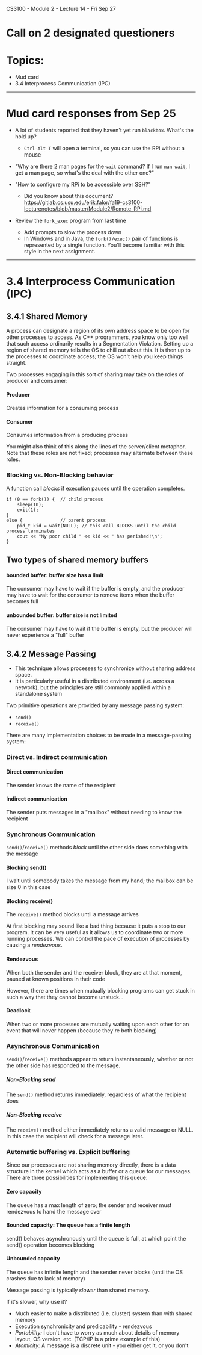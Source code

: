 CS3100 - Module 2 - Lecture 14 - Fri Sep 27


# Call on 2 designated questioners


# Topics:

* Mud card
* 3.4 Interprocess Communication (IPC)


--------------------------------------------------------------------------------
# Mud card responses from Sep 25

*   A lot of students reported that they haven't yet run `blackbox`.  What's
    the hold up?
    -   `Ctrl-Alt-T` will open a terminal, so you can use the RPi without a mouse

*   "Why are there 2 man pages for the `wait` command?  If I run `man wait`, I
    get a man page, so what's the deal with the other one?"

*   "How to configure my RPi to be accessible over SSH?"
    -   Did you know about this document?
        https://gitlab.cs.usu.edu/erik.falor/fa19-cs3100-lecturenotes/blob/master/Module2/Remote_RPi.md

*   Review the `fork_exec` program from last time
    -   Add prompts to slow the process down
    -   In Windows and in Java, the `fork()/exec()` pair of functions is
        represented by a single function.  You'll become familiar with this
        style in the next assignment.


--------------------------------------------------------------------------------
# 3.4 Interprocess Communication (IPC)


## 3.4.1 Shared Memory

A process can designate a region of its own address space to be open for other
processes to access. As C++ programmers, you know only too well that such
access ordinarily results in a Segmentation Violation. Setting up a region of
shared memory tells the OS to chill out about this. It is then up to the
processes to coordinate access; the OS won't help you keep things straight.


Two processes engaging in this sort of sharing may take on the roles of
producer and consumer:


#### Producer
Creates information for a consuming process


#### Consumer
Consumes information from a producing process

You might also think of this along the lines of the server/client metaphor.
Note that these roles are not fixed; processes may alternate between these
roles.



### Blocking vs. Non-Blocking behavior

A function call *blocks* if execution pauses until the operation completes.

    if (0 == fork()) {  // child process
        sleep(10);
        exit(1);
    }
    else {              // parent process
        pid_t kid = wait(NULL); // this call BLOCKS until the child process terminates
        cout << "My poor child " << kid << " has perished!\n";
    }


Two types of shared memory buffers
----------------------------------
#### bounded buffer: buffer size has a limit
The consumer may have to wait if the buffer is empty, and the producer may have
to wait for the consumer to remove items when the buffer becomes full


#### unbounded buffer: buffer size is not limited
The consumer may have to wait if the buffer is empty, but the producer will
never experience a "full" buffer





## 3.4.2 Message Passing

* This technique allows processes to synchronize without sharing address space.
* It is particularly useful in a distributed environment (i.e. across a
  network), but the principles are still commonly applied within a standalone
  system

Two primitive operations are provided by any message passing system:

* `send()`
* `receive()`

There are many implementation choices to be made in a message-passing system:

### Direct vs. Indirect communication

#### Direct communication
The sender knows the name of the recipient

#### Indirect communication
The sender puts messages in a "mailbox" without needing to know the recipient




### Synchronous Communication
`send()`/`receive()` methods *block* until the other side does something with the message


#### Blocking send()
I wait until somebody takes the message from my hand; the mailbox can be size 0 in this case


#### Blocking receive()
The `receive()` method blocks until a message arrives


At first blocking may sound like a bad thing because it puts a stop to our
program.  It can be very useful as it allows us to coordinate two or
more running processes.  We can control the pace of execution of processes by
causing a *rendezvous*.


#### Rendezvous
When both the sender and the receiver block, they are at that moment, paused at
known positions in their code



However, there are times when mutually blocking programs can get stuck in such
a way that they cannot become unstuck...

#### Deadlock
When two or more processes are mutually waiting upon each other for an event
that will never happen (because they're both blocking)





### Asynchronous Communication
`send()`/`receive()` methods appear to return instantaneously, whether or not
the other side has responded to the message.

##### Non-Blocking send
The `send()` method returns immediately, regardless of what the recipient does


##### Non-Blocking receive
The `receive()` method either immediately returns a valid message or NULL.  In
this case the recipient will check for a message later.




### Automatic buffering vs. Explicit buffering

Since our processes are not sharing memory directly, there is a data structure
in the kernel which acts as a buffer or a queue for our messages. There are
three possibilities for implementing this queue:


#### Zero capacity
The queue has a max length of zero; the sender and receiver must rendezvous to
hand the message over


#### Bounded capacity: The queue has a finite length
send() behaves asynchronously until the queue is full, at which point the
send() operation becomes blocking


#### Unbounded capacity
The queue has infinite length and the sender never blocks (until the OS crashes
due to lack of memory)


Message passing is typically *slower* than shared memory.

If it's slower, why use it?
* Much easier to make a distributed (i.e. cluster) system than with shared memory
* Execution synchronicity and predicability - rendezvous
* *Portability:* I don't have to worry as much about details of memory layout, OS version, etc. (TCP/IP is a prime example of this)
* *Atomicity:* A message is a discrete unit - you either get it, or you don't

